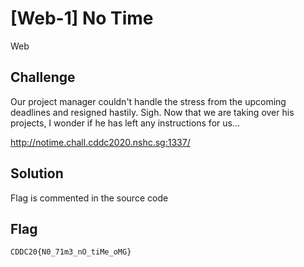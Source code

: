 # [Web-1] No Time
Web

## Challenge 

Our project manager couldn't handle the stress from the upcoming deadlines and resigned hastily. Sigh. Now that we are taking over his projects, I wonder if he has left any instructions for us...

http://notime.chall.cddc2020.nshc.sg:1337/

## Solution

Flag is commented in the source code

## Flag

	CDDC20{N0_71m3_nO_tiMe_oMG}
